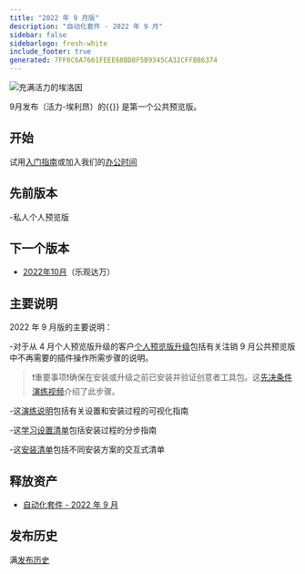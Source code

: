 ```yaml
---
title: "2022 年 9 月版"
description: "自动化套件 - 2022 年 9 月"
sidebar: false
sidebarlogo: fresh-white
include_footer: true
generated: 7FF6C6A7661FEEE68BD8F5B9345CA32CFFB86374
---
```


![充满活力的埃洛因](/images/vibrant-elion.png)

9月发布（活力-埃利昂）的{{<product-name>}} 是第一个公共预览版。

## 开始

试用[入门指南](/zh-hans/get-started)或加入我们的[办公时间](/zh-hans/office-hours)

## 先前版本

-私人个人预览版

## 下一个版本

- [2022年10月](/zh-hans/releases/october-2022)（乐观达万）

## 主要说明

2022 年 9 月版的主要说明：

-对于从 4 月个人预览版升级的客户[个人预览版升级](https://github.com/microsoft/powercat-automation-kit/blob/main/docs/private-preview-upgrade.md)包括有关注销 9 月公共预览版中不再需要的插件操作所需步骤的说明。

>❗重要事项❗确保在安装或升级之前已安装并验证创意者工具包。这[先决条件演练视频](https://github.com/microsoft/powercat-automation-kit/blob/main/docs/walkthrough.md)介绍了此步骤。

-这[演练说明](https://github.com/microsoft/powercat-automation-kit/blob/main/docs/walkthrough.md)包括有关设置和安装过程的可视化指南

-这[学习设置清单](https://learn.microsoft.com/power-automate/guidance/automation-kit/setup/setup-checklist)包括安装过程的分步指南

-这[安装清单](/zh-hans/get-started/install-checklist)包括不同安装方案的交互式清单

## 释放资产

- [自动化套件 - 2022 年 9 月](https://github.com/microsoft/powercat-automation-kit/releases/tag/AutomationKit-September2022)

## 发布历史

满[发布历史](/zh-hans/releases)
